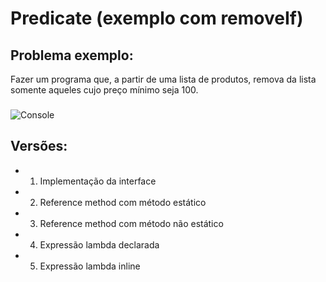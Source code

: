 # Predicate (exemplo com removeIf)

## Problema exemplo:

Fazer um programa que, a partir de uma lista de produtos, remova da
lista somente aqueles cujo preço mínimo seja 100.
###
![Console](https://github.com/user-attachments/assets/a7f2a366-b761-4491-8692-02be347ef5af)

## Versões:
- 1. Implementação da interface
- 2. Reference method com método estático
- 3. Reference method com método não estático
- 4. Expressão lambda declarada
- 5. Expressão lambda inline
